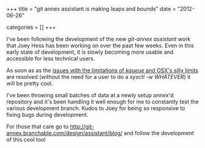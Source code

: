 +++
title = "git annex assistant is making leaps and bounds"
date = "2012-06-26"


categories = []
+++

I've been following the development of the new _git-annex assistant_
work that Joey Hess has been working on over the past few weeks. Even
in this early state of development, it is slowly becoming more usable
and accessible for less technical users.

As soon as as the
[issues with the limitations of _kqueue_ and OSX's silly limits](http://git-annex.branchable.com/bugs/Issue_on_OSX_with_some_system_limits/)
are resolved (without the need for a user to do a _sysctl -w
WHATEVER_) it will be pretty cool.

I've been throwing small batches of data at a newly setup _annex_'d
repository and it's been handling it well enough for me to constantly
test the various development branch. Kudos to Joey for being so
responsive to fixing bugs during development.

For those that care go to
<http://git-annex.branchable.com/design/assistant/blog/> and follow
the development of this cool tool
